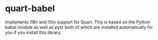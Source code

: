 # quart-babel
Implements i18n and l10n support for Quart. This is based on the Python babel module as well as pytz both of which are installed automatically for you if you install this library.
